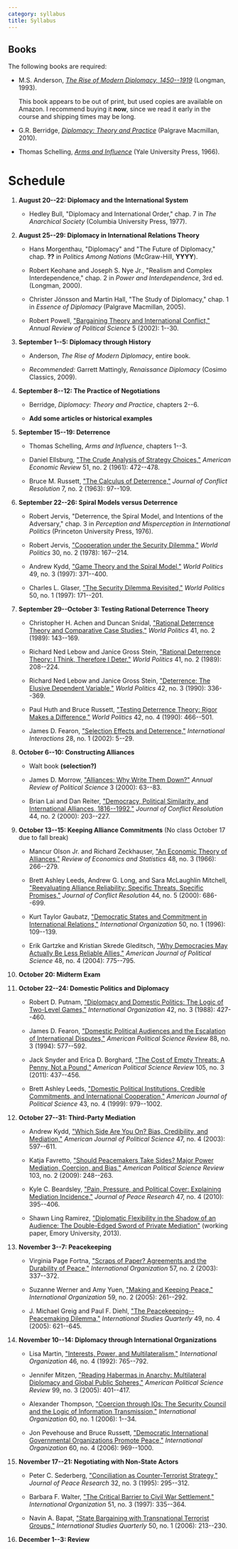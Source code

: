 ```yaml
---
category: syllabus
title: Syllabus
---
```


## Books

The following books are required:

  * M.S. Anderson,
    [*The Rise of Modern Diplomacy, 1450--1919*](http://amzn.com/0582212375)
    (Longman, 1993).

    This book appears to be out of print, but used copies are available on
    Amazon.  I recommend buying it **now**, since we read it early in the
    course and shipping times may be long.

  * G.R. Berridge,
    [*Diplomacy: Theory and Practice*](http://amzn.com/0230229603) (Palgrave
    Macmillan, 2010).

  * Thomas Schelling, [*Arms and Influence*](http://amzn.com/0300002211)
    (Yale University Press, 1966).



# Schedule

1. **August 20--22: Diplomacy and the International System**

    * Hedley Bull, "Diplomacy and International Order," chap. 7 in *The
      Anarchical Society* (Columbia University Press, 1977).


2. **August 25--29: Diplomacy in International Relations Theory**

    * Hans Morgenthau, "Diplomacy" and "The Future of Diplomacy," chap. **??**
      in *Politics Among Nations* (McGraw-Hill, **YYYY**).

    * Robert Keohane and Joseph S. Nye Jr., "Realism and Complex
      Interdependence," chap. 2 in *Power and Interdependence*, 3rd
      ed. (Longman, 2000).

    * Christer Jönsson and Martin Hall, "The Study of Diplomacy," chap. 1 in
      *Essence of Diplomacy* (Palgrave Macmillan, 2005).

    * Robert Powell,
      ["Bargaining Theory and International Conflict,"](http://www.annualreviews.org/doi/abs/10.1146/annurev.polisci.5.092601.141138)
      *Annual Review of Political Science* 5 (2002): 1--30.


3. **September 1--5: Diplomacy through History**

    * Anderson, *The Rise of Modern Diplomacy*, entire book.

    * *Recommended:* Garrett Mattingly, *Renaissance Diplomacy* (Cosimo
      Classics, 2009).


4. **September 8--12: The Practice of Negotiations**

    * Berridge, *Diplomacy: Theory and Practice*, chapters 2--6.

    * **Add some articles or historical examples**


5. **September 15--19: Deterrence**

    * Thomas Schelling, *Arms and Influence*, chapters 1--3.

    * Daniel Ellsburg,
      ["The Crude Analysis of Strategy Choices,"](http://www.jstor.org/stable/1914513)
      *American Economic Review* 51, no. 2 (1961): 472--478.

    * Bruce M. Russett,
      ["The Calculus of Deterrence,"](http://www.jstor.org/stable/172796)
      *Journal of Conflict Resolution* 7, no. 2 (1963): 97--109.


6. **September 22--26: Spiral Models versus Deterrence**

    * Robert Jervis, "Deterrence, the Spiral Model, and Intentions of the
      Adversary," chap. 3 in *Perception and Misperception in International
      Politics* (Princeton University Press, 1976).

    * Robert Jervis,
      ["Cooperation under the Security Dilemma,"](http://www.jstor.org/stable/2009958)
      *World Politics* 30, no. 2 (1978): 167--214.

    * Andrew Kydd,
      ["Game Theory and the Spiral Model,"](http://www.jstor.org/stable/25054007)
      *World Politics* 49, no. 3 (1997): 371--400.

    * Charles L. Glaser,
      ["The Security Dilemma Revisited,"](http://www.jstor.org/stable/25054031)
      *World Politics* 50, no. 1 (1997): 171--201.


7. **September 29--October 3: Testing Rational Deterrence Theory**

    * Christopher H. Achen and Duncan Snidal,
      ["Rational Deterrence Theory and Comparative Case Studies,"](http://www.jstor.org/stable/2010405)
      *World Politics* 41, no. 2 (1989): 143--169.

    * Richard Ned Lebow and Janice Gross Stein,
      ["Rational Deterrence Theory: I Think, Therefore I Deter,"](http://www.jstor.org/stable/2010408)
      *World Politics* 41, no. 2 (1989): 208--224.

    * Richard Ned Lebow and Janice Gross Stein,
      ["Deterrence: The Elusive Dependent Variable,"](http://www.jstor.org/stable/2010415)
      *World Politics* 42, no. 3 (1990): 336--369.

    * Paul Huth and Bruce Russett,
      ["Testing Deterrence Theory: Rigor Makes a Difference,"](http://www.jstor.org/stable/2010511)
      *World Politics* 42, no. 4 (1990): 466--501.

    * James D. Fearon,
      ["Selection Effects and Deterrence,"](http://www.tandfonline.com/doi/abs/10.1080/03050620210390)
      *International Interactions* 28, no. 1 (2002): 5--29.


8. **October 6--10: Constructing Alliances**

    * Walt book **(selection?)**

    * James D. Morrow,
      ["Alliances: Why Write Them Down?"](http://www.annualreviews.org/doi/abs/10.1146/annurev.polisci.3.1.63)
      *Annual Review of Political Science* 3 (2000): 63--83.

    * Brian Lai and Dan Reiter,
      ["Democracy, Political Similarity, and International Alliances, 1816--1992,"](http://www.jstor.org/stable/174663)
      *Journal of Conflict Resolution* 44, no. 2 (2000): 203--227.


9. **October 13--15: Keeping Alliance Commitments** (No class October 17 due
   to fall break)

    * Mancur Olson Jr. and Richard Zeckhauser,
      ["An Economic Theory of Alliances,"](http://www.jstor.org/stable/1927082)
      *Review of Economics and Statistics* 48, no. 3 (1966): 266--279.

    * Brett Ashley Leeds, Andrew G. Long, and Sara McLaughlin Mitchell,
      ["Reevaluating Alliance Reliability: Specific Threats, Specific Promises,"](http://www.jstor.org/stable/174649)
      *Journal of Conflict Resolution* 44, no. 5 (2000): 686--699.

    * Kurt Taylor Gaubatz,
      ["Democratic States and Commitment in International Relations,"](http://www.jstor.org/stable/2707000)
      *International Organization* 50, no. 1 (1996): 109--139.

    * Erik Gartzke and Kristian Skrede Gleditsch,
      ["Why Democracies May Actually Be Less Reliable Allies,"](http://www.jstor.org/stable/1519933)
      *American Journal of Political Science* 48, no. 4 (2004): 775--795.


10. **October 20: Midterm Exam**


11. **October 22--24: Domestic Politics and Diplomacy**

    * Robert D. Putnam,
      ["Diplomacy and Domestic Politics: The Logic of Two-Level Games,"](http://www.jstor.org/stable/2706785)
      *International Organization* 42, no. 3 (1988): 427--460.

    * James D. Fearon,
      ["Domestic Political Audiences and the Escalation of International Disputes,"](http://www.jstor.org/stable/2944796)
      *American Political Science Review* 88, no. 3 (1994): 577--592.

    * Jack Snyder and Erica D. Borghard,
      ["The Cost of Empty Threats: A Penny, Not a Pound,"](http://dx.doi.org/10.1017/S000305541100027X)
      *American Political Science Review* 105, no. 3 (2011): 437--456.

    * Brett Ashley Leeds,
      ["Domestic Political Institutions, Credible Commitments, and International Cooperation,"](http://www.jstor.org/stable/2991814)
      *American Journal of Political Science* 43, no. 4 (1999): 979--1002.


12. **October 27--31: Third-Party Mediation**

    * Andrew Kydd,
      ["Which Side Are You On? Bias, Credibility, and Mediation,"](http://www.jstor.org/stable/3186121)
      *American Journal of Political Science* 47, no. 4 (2003): 597--611.

    * Katja Favretto,
      ["Should Peacemakers Take Sides? Major Power Mediation, Coercion, and Bias,"](http://www.jstor.org/stable/27798500)
      *American Political Science Review* 103, no. 2 (2009): 248--263.

    * Kyle C. Beardsley,
      ["Pain, Pressure, and Political Cover: Explaining Mediation Incidence,"](http://www.jstor.org/stable/20752196)
      *Journal of Peace Research* 47, no. 4 (2010): 395--406.

    * Shawn Ling Ramirez,
      ["Diplomatic Flexibility in the Shadow of an Audience: The Double-Edged Sword of Private Mediation"](http://slramirez.github.io/lionsden/med20130630.pdf)
      (working paper, Emory University, 2013).


13. **November 3--7: Peacekeeping**

    * Virginia Page Fortna,
      ["Scraps of Paper? Agreements and the Durability of Peace,"](http://www.jstor.org/stable/3594855)
      *International Organization* 57, no. 2 (2003): 337--372.

    * Suzanne Werner and Amy Yuen,
      ["Making and Keeping Peace,"](http://www.jstor.org/stable/3877905)
      *International Organization* 59, no. 2 (2005): 261--292.

    * J. Michael Greig and Paul F. Diehl,
      ["The Peacekeeping--Peacemaking Dilemma,"](http://www.jstor.org/stable/3693503)
      *International Studies Quarterly* 49, no. 4 (2005): 621--645.


14. **November 10--14: Diplomacy through International Organizations**

    * Lisa Martin,
      ["Interests, Power, and Multilateralism,"](http://www.jstor.org/stable/2706874)
      *International Organization* 46, no. 4 (1992): 765--792.

    * Jennifer Mitzen,
      ["Reading Habermas in Anarchy: Multilateral Diplomacy and Global Public Spheres,"](http://www.jstor.org/stable/30038948)
      *American Political Science Review* 99, no. 3 (2005): 401--417.

    * Alexander Thompson,
      ["Coercion through IOs: The Security Council and the Logic of Information Transmission,"](http://www.jstor.org/stable/3877866)
      *International Organization* 60, no. 1 (2006): 1--34.

    * Jon Pevehouse and Bruce Russett,
      ["Democratic International Governmental Organizations Promote Peace,"](http://www.jstor.org/stable/3877853)
      *International Organization* 60, no. 4 (2006): 969--1000.


15. **November 17--21: Negotiating with Non-State Actors**

    * Peter C. Sederberg,
      ["Conciliation as Counter-Terrorist Strategy,"](http://www.jstor.org/stable/425666)
      *Journal of Peace Research* 32, no. 3 (1995): 295--312.

    * Barbara F. Walter,
      ["The Critical Barrier to Civil War Settlement,"](http://www.jstor.org/stable/2703607)
      *International Organization* 51, no. 3 (1997): 335--364.

    * Navin A. Bapat,
      ["State Bargaining with Transnational Terrorist Groups,"](http://www.jstor.org/stable/3693558)
      *International Studies Quarterly* 50, no. 1 (2006): 213--230.


16. **December 1--3: Review**

